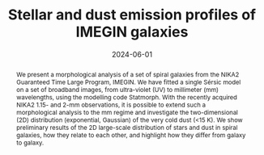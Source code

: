 ---
title: "Stellar and dust emission profiles of IMEGIN galaxies"
collection: "publications"
category: "co_procs"
permalink: /publications/2024EPJWC29300034N
link: https://ui.adsabs.harvard.edu/abs/2024EPJWC.29300034N/abstract
date: 2024-06-01
venue: "mm Universe 2023 - Observing the Universe at mm Wavelengths"
citation: "Pantoni, L., Adam, R., Ade, P., et al. (2024), mm Universe 2023 - Observing the Universe at mm Wavelengths, 293, 00038."
abstract: "We present a morphological analysis of a set of spiral galaxies from the NIKA2 Guaranteed Time Large Program, IMEGIN. We have fitted a single Sérsic model on a set of broadband images, from ultra-violet (UV) to millimeter (mm) wavelengths, using the modelling code Statmorph. With the recently acquired NIKA2 1.15- and 2-mm observations, it is possible to extend such a morphological analysis to the mm regime and investigate the two-dimensional (2D) distribution (exponential, Gaussian) of the very cold dust (&lt;15 K). We show preliminary results of the 2D large-scale distribution of stars and dust in spiral galaxies, how they relate to each other, and highlight how they differ from galaxy to galaxy."
---